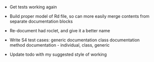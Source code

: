 * Get tests working again

* Build proper model of Rd file, so can more easily merge contents from
  separate documentation blocks

* Re-document had roclet, and give it a better name
  
* Write S4 test cases:
  generic documentation
  class documentation
  method documentation - individual, class, generic

* Update todo with my suggested style of working